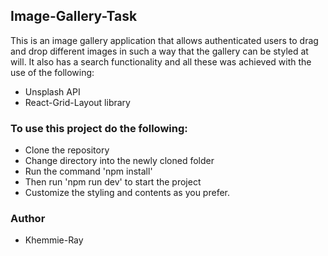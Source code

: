 ## Image-Gallery-Task

This is an image gallery application that allows authenticated users to drag and drop different images in such a way that the gallery can be styled at will. It also has a search functionality and all these was achieved with the use of the following:
- Unsplash API
- React-Grid-Layout library

### To use this project do the following:

- Clone the repository
- Change directory into the newly cloned folder
- Run the command 'npm install'
- Then run 'npm run dev' to start the project
- Customize the styling and contents as you prefer.

### Author

- Khemmie-Ray